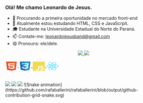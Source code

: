 ### Olá! Me chamo Leonardo de Jesus.

- 🔭 Procurando a primeira oportunidade no mercado front-end
- 🌱 Atualmente estou estudando HTML, CSS e JavaScrpit.
- 🎓 Estudante na Universidade Estadual do Norte do Paraná.
- 📫 Contate-me: leonardojesusband@gmail.com
- 😄 Pronouns: ele/dele.


<div align="center">
  <a href="https://github.com/LeonardoJesuss"><img width="50%" src="https://github-readme-stats.vercel.app/api?username=LeonardoJesuss&show_icons=true&theme=dark&include_all_commits=true&count_private=true"/>
  <img width="49%" src="https://github-readme-stats.vercel.app/api/top-langs/?username=LeonardoJesuss&layout=compact&langs_count=7&theme=dark">
</div>

<div style="display: inline_block"><br>
  <img align="center" alt="Leo-HTML" height="30" width="40" src="https://raw.githubusercontent.com/devicons/devicon/master/icons/html5/html5-original.svg">
  <img align="center" alt="Leo-CSS" height="30" width="40" src="https://raw.githubusercontent.com/devicons/devicon/master/icons/css3/css3-original.svg">
  <img align="center" alt="Leo-Js" height="30" width="40" src="https://raw.githubusercontent.com/devicons/devicon/master/icons/javascript/javascript-plain.svg">
  <img align="center" alt="Leo-React" height="30" width="40" src="https://raw.githubusercontent.com/devicons/devicon/master/icons/react/react-original.svg">
</div>
<br> <br/
<div> 
  <a href="https://www.instagram.com/leo.jesus23/" target="_blank"><img src="https://img.shields.io/badge/-Instagram-%23E4405F?style=for-the-badge&logo=instagram&logoColor=white" target="_blank"></a>
  <a href = "mailto:leonardojesusband@gmail.com"><img src="https://img.shields.io/badge/Gmail-D14836?style=for-the-badge&logo=gmail&logoColor=white" target="_blank"></a>
  <a href="https://www.linkedin.com/in/leonardo-de-jesus-440576188/" target="_blank"><img src="https://img.shields.io/badge/-LinkedIn-%230077B5?style=for-the-badge&logo=linkedin&logoColor=white" target="_blank"></a> 
</div>
![Snake animation](https://github.com/rafaballerini/rafaballerini/blob/output/github-contribution-grid-snake.svg)
